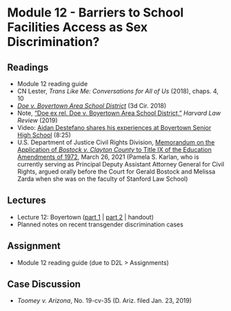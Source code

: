 # Module 12 - Barriers to School Facilities Access as Sex Discrimination?

## Readings

- Module 12 reading guide
- CN Lester, *Trans Like Me: Conversations for All of Us* (2018), chaps. 4, 10
- [*Doe v. Boyertown Area School District*](http://www2.ca3.uscourts.gov/opinarch/173113ppan.pdf) (3d Cir. 2018)
- Note, [“Doe ex rel. Doe v. Boyertown Area School District,”](https://harvardlawreview.org/2019/05/doe-ex-rel-doe-v-boyertown-area-school-district/) *Harvard Law Review* (2019)
- Video: [Aidan Destefano shares his experiences at Boyertown Senior High School](https://www.youtube.com/watch?v=CQdYeKHhW4k) (8:25)
- U.S. Department of Justice Civil Rights Division, [Memorandum on the Application of *Bostock v. Clayton County* to Title IX of the Education Amendments of 1972](https://www.justice.gov/crt/page/file/1383026/download), March 26, 2021 (Pamela S. Karlan, who is currently serving as Principal Deputy Assistant Attorney General for Civil Rights, argued orally before the Court for Gerald Bostock and Melissa Zarda when she was on the faculty of Stanford Law School)

## Lectures

- Lecture 12: Boyertown ([part 1](https://youtu.be/adXT4by8GNk) \| [part 2](https://youtu.be/LJ2iKjST7D8) \| handout)
- Planned notes on recent transgender discrimination cases

## Assignment

- Module 12 reading guide (due to D2L > Assignments)

## Case Discussion

- *Toomey v. Arizona*, No. 19-cv-35 (D. Ariz. filed Jan. 23, 2019)